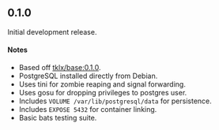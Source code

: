 ## 0.1.0

Initial development release.

#### Notes

- Based off [tklx/base:0.1.0](https://github.com/tklx/base/releases/tag/0.1.0).
- PostgreSQL installed directly from Debian.
- Uses tini for zombie reaping and signal forwarding.
- Uses gosu for dropping privileges to postgres user.
- Includes ``VOLUME /var/lib/postgresql/data`` for persistence.
- Includes ``EXPOSE 5432`` for container linking.
- Basic bats testing suite.


